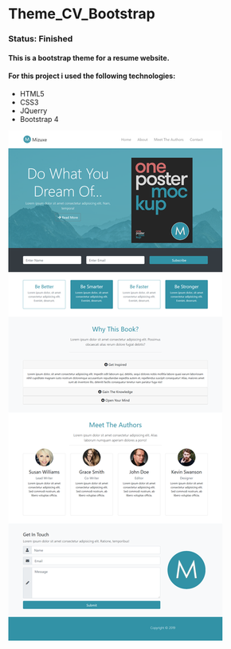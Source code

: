 # Theme_CV_Bootstrap
### Status: Finished
#### This is a bootstrap theme for a resume website.
#### For this project i used the following technologies:
* HTML5
* CSS3
* JQuerry
* Bootstrap 4

![Project Preview](https://github.com/Andrei1694/Theme_Mizuxe_Bootstrap/blob/master/git-img.png)
